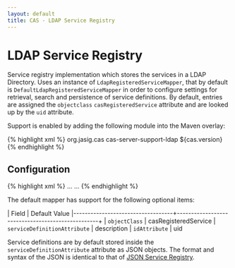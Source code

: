 ```yaml
---
layout: default
title: CAS - LDAP Service Registry
---
```


# LDAP Service Registry
Service registry implementation which stores the services in a LDAP Directory.
Uses an instance of `LdapRegisteredServiceMapper`, that by default is `DefaultLdapRegisteredServiceMapper`
in order to configure settings for retrieval, search and persistence of service definitions.
By default, entries are assigned the `objectclass` `casRegisteredService`
attribute and are looked up by the `uid` attribute.

Support is enabled by adding the following module into the Maven overlay:

{% highlight xml %}
<dependency>
    <groupId>org.jasig.cas</groupId>
    <artifactId>cas-server-support-ldap</artifactId>
    <version>${cas.version}</version>
</dependency>
{% endhighlight %}


## Configuration

{% highlight xml %}
...
<alias name="ldapServiceRegistryDao" alias="serviceRegistryDao" />
<alias name="mySearchRequest" alias="ldapServiceRegistrySearchRequest" />
<alias name="myConnectionFactory" alias="ldapServiceRegistryConnectionFactory" />
...
{% endhighlight %}

The default mapper has support for the following optional items:

| Field                             | Default Value
|-----------------------------------+--------------------------------------------------+
| `objectClass`                     | casRegisteredService
| `serviceDefinitionAttribute`      | description
| `idAttribute`                     | uid

Service definitions are by default stored inside the `serviceDefinitionAttribute` attribute as
JSON objects. The format and syntax of the JSON is identical to that of
[JSON Service Registry](JSON-Service-Management.html).
